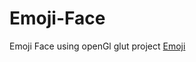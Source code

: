 # Emoji-Face
Emoji Face using openGl glut project
[Emoji](https://github.com/TaneemKazi/Emoji-Face/blob/main/Screenshot/Emojifaece.PNG)
